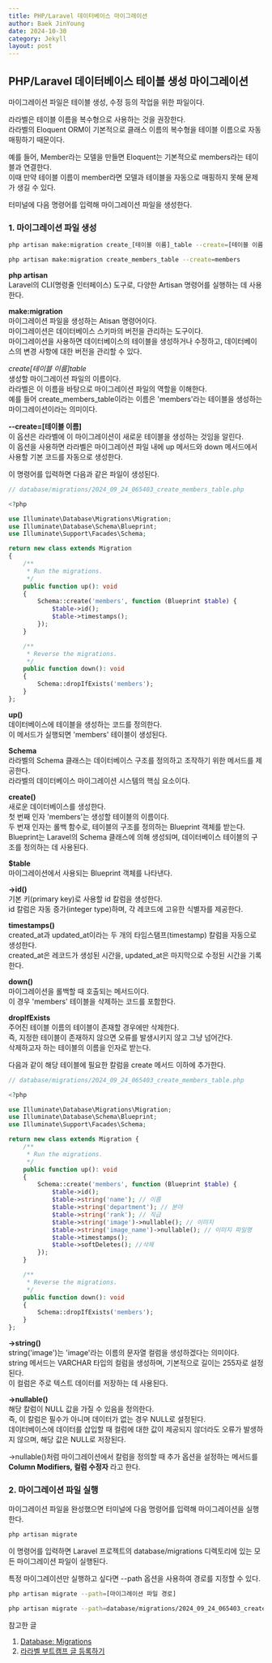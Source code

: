 ```yaml
---
title: PHP/Laravel 데이터베이스 마이그레이션
author: Baek JinYoung
date: 2024-10-30
category: Jekyll
layout: post
---
```


PHP/Laravel 데이터베이스 테이블 생성 마이그레이션
-

마이그레이션 파일은 테이블 생성, 수정 등의 작업을 위한 파일이다.    

라라벨은 테이블 이름을 복수형으로 사용하는 것을 권장한다.    
라라벨의 Eloquent ORM이 기본적으로 클래스 이름의 복수형을 테이블 이름으로 자동 매핑하기 때문이다.    

예를 들어, Member라는 모델을 만들면 Eloquent는 기본적으로 members라는 테이블과 연결한다.    
이때 만약 테이블 이름이 member라면 모델과 테이블을 자동으로 매핑하지 못해 문제가 생길 수 있다.    

터미널에 다음 명령어를 입력해 마이그레이션 파일을 생성한다.    

### 1. 마이그레이션 파일 생성

```bash
php artisan make:migration create_[테이블 이름]_table --create=[테이블 이름]

php artisan make:migration create_members_table --create=members
```

__php artisan__    
Laravel의 CLI(명령줄 인터페이스) 도구로, 다양한 Artisan 명령어를 실행하는 데 사용한다.    

__make:migration__    
마이그레이션 파일을 생성하는 Atisan 명령어이다.    
마이그레이션은 데이터베이스 스키마의 버전을 관리하는 도구이다.    
마이그레이션을 사용하면 데이터베이스의 테이블을 생성하거나 수정하고, 데이터베이스의 변경 사항에 대한 버전을 관리할 수 있다.    

__create_[테이블 이름]_table__    
생성할 마이그레이션 파일의 이름이다.    
라라벨은 이 이름을 바탕으로 마이그레이션 파일의 역할을 이해한다.    
예를 들어 create_members_table이라는 이름은 'members'라는 테이블을 생성하는 마이그레이션이라는 의미이다.    

__--create=[테이블 이름]__    
이 옵션은 라라벨에 이 마이그레이션이 새로운 테이블을 생성하는 것임을 알린다.    
이 옵션을 사용하면 라라벨은 마이그레이션 파일 내에 up 메서드와 down 메서드에서 사용할 기본 코드를 자동으로 생성한다.    

이 명령어를 입력하면 다음과 같은 파일이 생성된다.    

```php
// database/migrations/2024_09_24_065403_create_members_table.php

<?php

use Illuminate\Database\Migrations\Migration;
use Illuminate\Database\Schema\Blueprint;
use Illuminate\Support\Facades\Schema;

return new class extends Migration
{
    /**
     * Run the migrations.
     */
    public function up(): void
    {
        Schema::create('members', function (Blueprint $table) {
            $table->id();
            $table->timestamps();
        });
    }

    /**
     * Reverse the migrations.
     */
    public function down(): void
    {
        Schema::dropIfExists('members');
    }
};
```

__up()__    
데이터베이스에 테이블을 생성하는 코드를 정의한다.    
이 메서드가 실행되면 'members' 테이블이 생성된다.    

__Schema__    
라라벨의 Schema 클래스는 데이터베이스 구조를 정의하고 조작하기 위한 메서드를 제공한다.    
라라벨의 데이터베이스 마이그레이션 시스템의 핵심 요소이다.    

__create()__    
새로운 데이터베이스를 생성한다.    
첫 번째 인자 'members'는 생성할 테이블의 이름이다.    
두 번재 인자는 롤백 함수로, 테이블의 구조를 정의하는 Blueprint 객체를 받는다.    
Blueprint는 Laravel의 Schema 클래스에 의해 생성되며, 데이터베이스 테이블의 구조를 정의하는 데 사용된다.    

__$table__    
마이그레이션에서 사용되는 Blueprint 객체를 나타낸다.    

__->id()__    
기본 키(primary key)로 사용할 id 칼럼을 생성한다.    
id 칼럼은 자동 증가(integer type)하며, 각 레코드에 고유한 식별자를 제공한다.    

__timestamps()__    
created_at과 updated_at이라는 두 개의 타임스탬프(timestamp) 칼럼을 자동으로 생성한다.    
created_at은 레코드가 생성된 시간을, updated_at은 마지막으로 수정된 시간을 기록한다.    

__down()__    
마이그레이션을 롤백할 때 호출되는 메서드이다.    
이 경우 'members' 테이블을 삭제하는 코드를 포함한다.    

__dropIfExists__    
주어진 테이블 이름의 테이블이 존재할 경우에만 삭제한다.    
즉, 지정한 테이블이 존재하지 않으면 오류를 발생시키지 않고 그냥 넘어간다.    
삭제하고자 하는 테이블의 이름을 인자로 받는다.    


다음과 같이 해당 테이블에 필요한 칼럼을 create 메서드 이하에 추가한다.    

```php
// database/migrations/2024_09_24_065403_create_members_table.php

<?php

use Illuminate\Database\Migrations\Migration;
use Illuminate\Database\Schema\Blueprint;
use Illuminate\Support\Facades\Schema;

return new class extends Migration {
    /**
     * Run the migrations.
     */
    public function up(): void
    {
        Schema::create('members', function (Blueprint $table) {
            $table->id();
            $table->string('name'); // 이름
            $table->string('department'); // 분야
            $table->string('rank'); // 직급
            $table->string('image')->nullable(); // 이미지
            $table->string('image_name')->nullable(); // 이미지 파일명
            $table->timestamps();
            $table->softDeletes(); //삭제
        });
    }

    /**
     * Reverse the migrations.
     */
    public function down(): void
    {
        Schema::dropIfExists('members');
    }
};
```


__->string()__    
string('image')는 'image'라는 이름의 문자열 컬럼을 생성하겠다는 의미이다.    
string 메서드는 VARCHAR 타입의 컬럼을 생성하며, 기본적으로 길이는 255자로 설정된다.     
이 컬럼은 주로 텍스트 데이터를 저장하는 데 사용된다.    

__->nullable()__    
해당 칼럼이 NULL 값을 가질 수 있음을 정의한다.    
즉, 이 칼럼은 필수가 아니며 데이터가 없는 경우 NULL로 설정된다.    
데이터베이스에 데이터를 삽입할 때 컬럼에 대한 값이 제공되지 않더라도 오류가 발생하지 않으며, 해당 값은 NULL로 저장된다.    

->nullable()처럼 마이그레이션에서 칼럼을 정의할 때 추가 옵션을 설정하는 메서드를 __Column Modifiers, 컬럼 수정자__ 라고 한다.    


### 2. 마이그레이션 파일 실행

마이그레이션 파일을 완성했으면 터미널에 다음 명령어를 입력해 마이그레이션을 실행한다.    

```bash
php artisan migrate
```

이 명령어를 입력하면 Laravel 프로젝트의 database/migrations 디렉토리에 있는 모든 마이그레이션 파일이 실행된다.    

특정 마이그레이션만 실행하고 싶다면 --path 옵션을 사용하여 경로를 지정할 수 있다.    

```bash
php artisan migrate --path=[마이그레이션 파일 경로]

php artisan migrate --path=database/migrations/2024_09_24_065403_create_members_table.php
```


참고한 글
1. [Database: Migrations](https://laravel.com/docs/11.x/migrations#creating-tables)
2. [라라벨 부트캠프 글 등록하기](https://velog.io/@hadley/%EB%9D%BC%EB%9D%BC%EB%B2%A8-%EB%B6%80%ED%8A%B8%EC%BA%A0%ED%94%84-%EA%B8%80-%EB%93%B1%EB%A1%9D%ED%95%98%EA%B8%B0)
